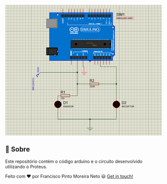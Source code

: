 <p align="center">
  <img src=".github/circuito.PNG" alt="desenho do circuito" />
</p>

## :memo: Sobre

Este repositório contém o código arduino e o circuito desenvolvido utilizando o Proteus.


Feito com ❤ por Francisco Pinto Moreira Neto 😃 [Get in touch!](https://github.com/frapimoneto)